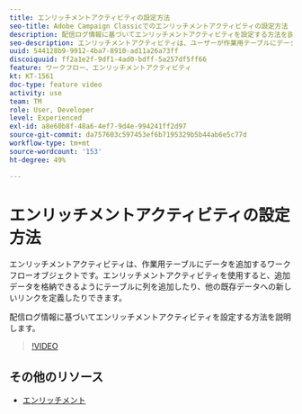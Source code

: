 ```yaml
---
title: エンリッチメントアクティビティの設定方法
seo-title: Adobe Campaign Classicでのエンリッチメントアクティビティの設定方法
description: 配信ログ情報に基づいてエンリッチメントアクティビティを設定する方法を説明します。
seo-description: エンリッチメントアクティビティは、ユーザーが作業用テーブルにデータを追加できるワークフローオブジェクトです。 エンリッチメントを使用すると、追加のデータを保持する列をそのテーブルに追加したり、作業用テーブルから他の既存のデータへの新しいリンクを定義したりできます。   このビデオでは、配信ログ情報に基づいてエンリッチメントアクティビティを設定する方法を説明します。
uuid: 544128b9-9912-4ba7-8910-ad11a26a73ff
discoiquuid: ff2a1e2f-9df1-4ad0-bdff-5a257df5ff66
feature: ワークフロー、エンリッチメントアクティビティ
kt: KT-1561
doc-type: feature video
activity: use
team: TM
role: User, Developer
level: Experienced
exl-id: a8e60b8f-48a6-4ef7-9d4e-994241ff2d97
source-git-commit: da757603c597453ef6b7195329b5b44ab6e5c77d
workflow-type: tm+mt
source-wordcount: '153'
ht-degree: 49%

---
```


# エンリッチメントアクティビティの設定方法

エンリッチメントアクティビティは、作業用テーブルにデータを追加するワークフローオブジェクトです。エンリッチメントアクティビティを使用すると、追加データを格納できるようにテーブルに列を追加したり、他の既存データへの新しいリンクを定義したりできます。

配信ログ情報に基づいてエンリッチメントアクティビティを設定する方法を説明します。

>[!VIDEO](https://video.tv.adobe.com/v/25193?quality=12)

## その他のリソース

* [エンリッチメント](https://experienceleague.adobe.com/docs/campaign-classic/using/automating-with-workflows/targeting-activities/enrichment.html?lang=ja)

